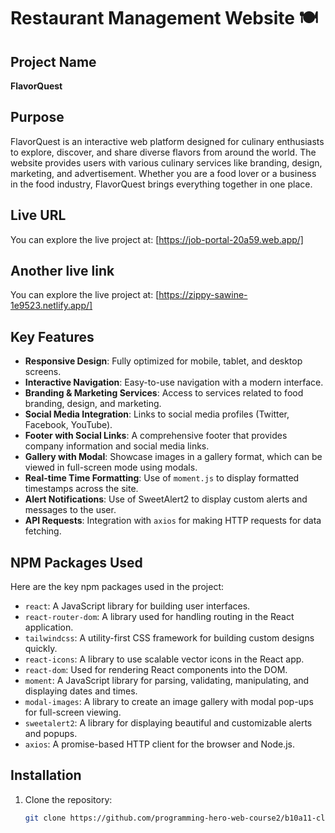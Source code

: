 # Restaurant Management Website 🍽️

## Project Name
**FlavorQuest**

## Purpose
FlavorQuest is an interactive web platform designed for culinary enthusiasts to explore, discover, and share diverse flavors from around the world. The website provides users with various culinary services like branding, design, marketing, and advertisement. Whether you are a food lover or a business in the food industry, FlavorQuest brings everything together in one place.

## Live URL
You can explore the live project at: [https://job-portal-20a59.web.app/] 
## Another live link
You can explore the live project at: [https://zippy-sawine-1e9523.netlify.app/] 
  
## Key Features
- **Responsive Design**: Fully optimized for mobile, tablet, and desktop screens.
- **Interactive Navigation**: Easy-to-use navigation with a modern interface.
- **Branding & Marketing Services**: Access to services related to food branding, design, and marketing.
- **Social Media Integration**: Links to social media profiles (Twitter, Facebook, YouTube).
- **Footer with Social Links**: A comprehensive footer that provides company information and social media links.
- **Gallery with Modal**: Showcase images in a gallery format, which can be viewed in full-screen mode using modals.
- **Real-time Time Formatting**: Use of `moment.js` to display formatted timestamps across the site.
- **Alert Notifications**: Use of SweetAlert2 to display custom alerts and messages to the user.
- **API Requests**: Integration with `axios` for making HTTP requests for data fetching.

## NPM Packages Used
Here are the key npm packages used in the project:

- `react`: A JavaScript library for building user interfaces.
- `react-router-dom`: A library used for handling routing in the React application.
- `tailwindcss`: A utility-first CSS framework for building custom designs quickly.
- `react-icons`: A library to use scalable vector icons in the React app.
- `react-dom`: Used for rendering React components into the DOM.
- `moment`: A JavaScript library for parsing, validating, manipulating, and displaying dates and times.
- `modal-images`: A library to create an image gallery with modal pop-ups for full-screen viewing.
- `sweetalert2`: A library for displaying beautiful and customizable alerts and popups.
- `axios`: A promise-based HTTP client for the browser and Node.js.

## Installation

1. Clone the repository:
   ```bash
   git clone https://github.com/programming-hero-web-course2/b10a11-client-side-MubarratHossain
